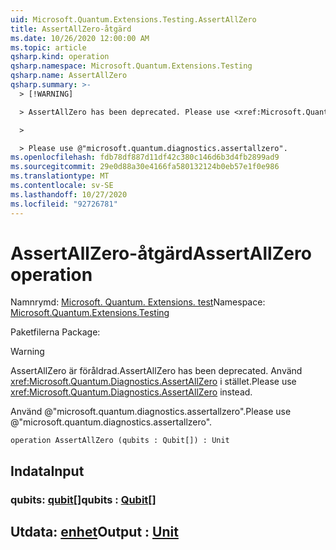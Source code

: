```yaml
---
uid: Microsoft.Quantum.Extensions.Testing.AssertAllZero
title: AssertAllZero-åtgärd
ms.date: 10/26/2020 12:00:00 AM
ms.topic: article
qsharp.kind: operation
qsharp.namespace: Microsoft.Quantum.Extensions.Testing
qsharp.name: AssertAllZero
qsharp.summary: >-
  > [!WARNING]

  > AssertAllZero has been deprecated. Please use <xref:Microsoft.Quantum.Diagnostics.AssertAllZero> instead.

  >

  > Please use @"microsoft.quantum.diagnostics.assertallzero".
ms.openlocfilehash: fdb78df887d11df42c380c146d6b3d4fb2899ad9
ms.sourcegitcommit: 29e0d88a30e4166fa580132124b0eb57e1f0e986
ms.translationtype: MT
ms.contentlocale: sv-SE
ms.lasthandoff: 10/27/2020
ms.locfileid: "92726781"
---
```

# <a name="assertallzero-operation"></a><span data-ttu-id="9c7ae-102">AssertAllZero-åtgärd</span><span class="sxs-lookup"><span data-stu-id="9c7ae-102">AssertAllZero operation</span></span>

<span data-ttu-id="9c7ae-103">Namnrymd: [Microsoft. Quantum. Extensions. test](xref:Microsoft.Quantum.Extensions.Testing)</span><span class="sxs-lookup"><span data-stu-id="9c7ae-103">Namespace: [Microsoft.Quantum.Extensions.Testing](xref:Microsoft.Quantum.Extensions.Testing)</span></span>

<span data-ttu-id="9c7ae-104">Paketfilerna [](https://nuget.org/packages/)</span><span class="sxs-lookup"><span data-stu-id="9c7ae-104">Package: [](https://nuget.org/packages/)</span></span>


> [!WARNING]
> <span data-ttu-id="9c7ae-105">AssertAllZero är föråldrad.</span><span class="sxs-lookup"><span data-stu-id="9c7ae-105">AssertAllZero has been deprecated.</span></span> <span data-ttu-id="9c7ae-106">Använd <xref:Microsoft.Quantum.Diagnostics.AssertAllZero> i stället.</span><span class="sxs-lookup"><span data-stu-id="9c7ae-106">Please use <xref:Microsoft.Quantum.Diagnostics.AssertAllZero> instead.</span></span>
>
> <span data-ttu-id="9c7ae-107">Använd @"microsoft.quantum.diagnostics.assertallzero".</span><span class="sxs-lookup"><span data-stu-id="9c7ae-107">Please use @"microsoft.quantum.diagnostics.assertallzero".</span></span>



```qsharp
operation AssertAllZero (qubits : Qubit[]) : Unit
```


## <a name="input"></a><span data-ttu-id="9c7ae-108">Indata</span><span class="sxs-lookup"><span data-stu-id="9c7ae-108">Input</span></span>

### <a name="qubits--qubit"></a><span data-ttu-id="9c7ae-109">qubits: [qubit](xref:microsoft.quantum.lang-ref.qubit)[]</span><span class="sxs-lookup"><span data-stu-id="9c7ae-109">qubits : [Qubit](xref:microsoft.quantum.lang-ref.qubit)[]</span></span>





## <a name="output--unit"></a><span data-ttu-id="9c7ae-110">Utdata: [enhet](xref:microsoft.quantum.lang-ref.unit)</span><span class="sxs-lookup"><span data-stu-id="9c7ae-110">Output : [Unit](xref:microsoft.quantum.lang-ref.unit)</span></span>


